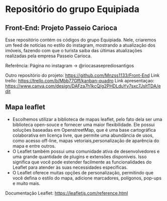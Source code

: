 
# Repositório do grupo Equipiada

## Front-End: Projeto Passeio Carioca

Esse repositório contém os códigos do grupo Equipiada. Nele, criaremos um feed de notícias no estilo do instagram, mostrando a atualização dos imóveis, fazendo com que o turista saiba das últimas atualizações realizadas pela empresa Passeio Carioca.

Referência: Página no instagram -> @riocasaseprediosantigos

Outro repositório do projeto: https://github.com/Mnzss1133/Front-End
Link trello: https://trello.com/b/Mbb77Gff/kanban-quadro
Link apresentaçao: https://www.canva.com/design/DAFza7h1kcQ/g2PHDLduYv7sxc7JsltTDA/edit

## Mapa leaflet

* Escolhemos utilizar a biblioteca de mapas leaflet, pelo fato dela ser uma biblioteca open-souce e fornecer uma maior flexibilidade. Ele possui soluções baseadas em OpenstreetMap, que é uma base cartográfica colaborativa em licença livre, que permite uma abundância de usos, como acesso off-line, mapas vetoriais,personalização de aparência do mapa e entre outros.
* O Leaflet também possui uma comunidade ativa de desenvolvedores e uma grande quantidade de plugins e extensões disponíveis. Isso significa que você pode estender facilmente as funcionalidades do Leaflet para atender às suas necessidades específicas.
* O Leaflet oferece muitas opções de personalização, permitindo que você defina o estilo do mapa, adicione marcadores, polígonos, pop-ups e muito mais.
  
Documentação Leaflet: https://leafletjs.com/reference.html


